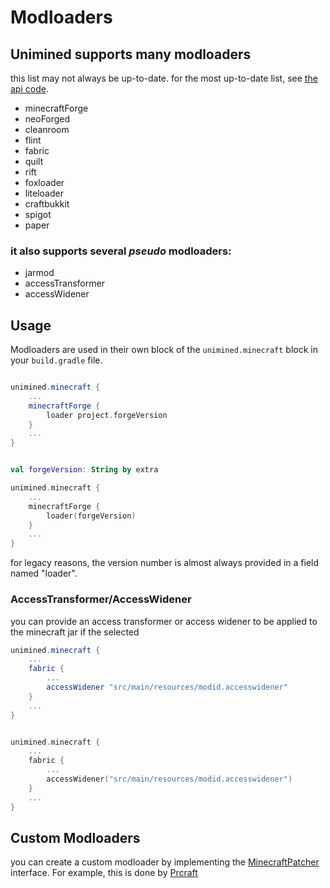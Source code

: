 # Modloaders

## Unimined supports many modloaders
this list may not always be up-to-date.
for the most up-to-date list, see [the api code](https://unimined.wagyourtail.xyz/unimined/%version%/api-docs/unimined/xyz.wagyourtail.unimined.api.minecraft/-patch-providers/index.html).

* minecraftForge
* neoForged
* cleanroom
* flint
* fabric
* quilt
* rift
* foxloader
* liteloader
* craftbukkit
* spigot
* paper

### it also supports several *pseudo* modloaders:
* jarmod
* accessTransformer
* accessWidener

## Usage

Modloaders are used in their own block of the `unimined.minecraft` block in your `build.gradle` file.
<tabs group="lang">
<tab id="Groovy-Modloaders" title="Groovy" group-key="groovy">

```groovy

unimined.minecraft {
    ...
    minecraftForge {
        loader project.forgeVersion
    }
    ...
}
```

</tab>
<tab id="Kotlin-Modloaders" title="Kotlin" group-key="kotlin">

```kotlin

val forgeVersion: String by extra

unimined.minecraft {
    ...
    minecraftForge {
        loader(forgeVersion)
    }
    ...
}
```
</tab>
</tabs>

for legacy reasons, the version number is almost always provided in a field named "loader".

### AccessTransformer/AccessWidener

you can provide an access transformer or access widener to be applied to the minecraft jar if the selected

<tabs group="lang">
<tab id="Groovy-AccessWidener" title="Groovy" group-key="groovy">

```groovy
unimined.minecraft {
    ...
    fabric {
        ...
        accessWidener "src/main/resources/modid.accesswidener"
    }
    ...
}
```

</tab>
<tab id="Kotlin-AccessWidener" title="Kotlin" group-key="kotlin">

```kotlin

unimined.minecraft {
    ...
    fabric {
        ...
        accessWidener("src/main/resources/modid.accesswidener")
    }
    ...
}
```
</tab>
</tabs>

## Custom Modloaders

you can create a custom modloader by implementing the [MinecraftPatcher](https://unimined.wagyourtail.xyz/unimined/%version%/api-docs/unimined/xyz.wagyourtail.unimined.api.minecraft.patch/-minecraft-patcher/index.html) interface.
For example, this is done by [Prcraft](https://github.com/prcraft-minecraft/PrcraftExampleMod/blob/main/buildSrc/src/main/kotlin/xyz/wagyourtail/unimined/minecraft/patch/prcraft/PrcraftMinecraftTransformer.kt)
